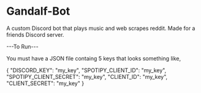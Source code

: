 # Gandalf-Bot

A custom Discord bot that plays music and web scrapes reddit. Made for a friends Discord server.


---To Run---

You must have a JSON file containg 5 keys that looks something like,

{
    "DISCORD_KEY": "my_key",
    "SPOTIPY_CLIENT_ID": "my_key",
    "SPOTIPY_CLIENT_SECRET": "my_key",
    "CLIENT_ID": "my_key", 
    "CLIENT_SECRET": "my_key"
}

